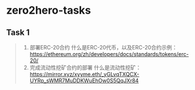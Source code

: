 # zero2hero-tasks

## Task 1
> 1. 部署ERC-20合约
什么是ERC-20代币，以及ERC-20合约示例：https://ethereum.org/zh/developers/docs/standards/tokens/erc-20/
> 2. 完成流动性挖矿合约的部署
什么是流动性挖矿：https://mirror.xyz/xyyme.eth/_yGLvqTXQCX-UYRp_sWMR7MuDDKWuEhOw0S5QqJXr84
